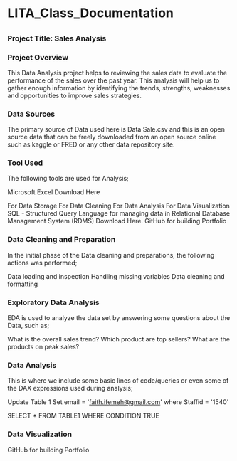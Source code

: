 # LITA_Class_Documentation
## 
### Project Title: Sales Analysis
### Project Overview 
This Data Analysis project helps to reviewing the sales data to evaluate the performance of the sales over the past year. This analysis will help us to gather enough information by identifying the trends, strengths, weaknesses and opportunities to improve sales strategies.
### Data Sources 
The primary source of Data used here is Data Sale.csv and this is an open source data that can be freely downloaded from an open source online such as kaggle or FRED or any other data repository site.
### Tool Used
The following tools are used for Analysis;

Microsoft Excel Download Here

For Data Storage
For Data Cleaning
For Data Analysis
For Data Visualization
SQL - Structured Query Language for managing data in Relational Database Management System (RDMS) Download Here.
GitHub for building Portfolio
### Data Cleaning and Preparation
In the initial phase of the Data cleaning and preparations, the following actions was performed;

Data loading and inspection
Handling missing variables
Data cleaning and formatting
### Exploratory Data Analysis 
EDA is used to analyze the data set by answering some questions about the Data, such as;

What is the overall sales trend?
Which product are top sellers?
What are the products on peak sales?
### Data Analysis 
This is where we include some basic lines of code/queries or even some of the DAX expressions used during analysis;

Update Table 1
Set email = 'faith.ifemeh@gmail.com'
where Staffid = '1540'

SELECT * FROM TABLE1
WHERE CONDITION TRUE
### Data Visualization 


GitHub for building Portfolio

